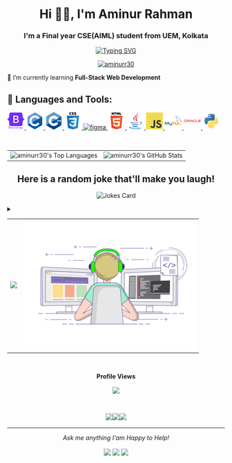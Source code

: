 <h1 align="center"> Hi 🙋🏻, I'm Aminur Rahman</h1>

<h3 align="center">I'm a Final year CSE(AIML) student from UEM, Kolkata</h3>


<p align="center">
  <a href="https://git.io/typing-svg">
    <img src="https://readme-typing-svg.herokuapp.com?font=Roboto-Bold&size=30&color=000000&center=true&vCenter=true&width=900&height=110&lines=Passionate+Learner;Programmer;Tech-savvy+person+from+India" alt="Typing SVG"/>
  </a>
</p>

<p align="center"> <a href="https://github.com/ryo-ma/github-profile-trophy"><img src="https://github-profile-trophy.vercel.app/?username=aminurr30&theme=tokyonight" alt="aminurr30" /></a> </p>


🌱   I’m currently learning **Full-Stack Web Development**


## 🚀 Languages and Tools:

<p align="left">
  <a href="https://getbootstrap.com" target="_blank" rel="noreferrer">
    <img src="https://raw.githubusercontent.com/devicons/devicon/master/icons/bootstrap/bootstrap-plain-wordmark.svg" alt="bootstrap" width="40" height="40"/>
  </a>
  <a href="https://www.cprogramming.com/" target="_blank" rel="noreferrer">
    <img src="https://raw.githubusercontent.com/devicons/devicon/master/icons/c/c-original.svg" alt="c" width="40" height="40"/>
  </a>
  <a href="https://www.w3schools.com/cpp/" target="_blank" rel="noreferrer">
    <img src="https://raw.githubusercontent.com/devicons/devicon/master/icons/cplusplus/cplusplus-original.svg" alt="cplusplus" width="40" height="40"/>
  </a>
  <a href="https://www.w3schools.com/css/" target="_blank" rel="noreferrer">
    <img src="https://raw.githubusercontent.com/devicons/devicon/master/icons/css3/css3-original-wordmark.svg" alt="css3" width="40" height="40"/>
  </a>
  <a href="https://www.figma.com/" target="_blank" rel="noreferrer">
    <img src="https://www.vectorlogo.zone/logos/figma/figma-icon.svg" alt="figma" width="40" height="40"/>
  </a>
  <a href="https://www.w3.org/html/" target="_blank" rel="noreferrer">
    <img src="https://raw.githubusercontent.com/devicons/devicon/master/icons/html5/html5-original-wordmark.svg" alt="html5" width="40" height="40"/>
  </a>
  <a href="https://www.java.com" target="_blank" rel="noreferrer">
    <img src="https://raw.githubusercontent.com/devicons/devicon/master/icons/java/java-original.svg" alt="java" width="40" height="40"/>
  </a>
  <a href="https://developer.mozilla.org/en-US/docs/Web/JavaScript" target="_blank" rel="noreferrer">
    <img src="https://raw.githubusercontent.com/devicons/devicon/master/icons/javascript/javascript-original.svg" alt="javascript" width="40" height="40"/>
  </a>
  <a href="https://www.mysql.com/" target="_blank" rel="noreferrer">
    <img src="https://raw.githubusercontent.com/devicons/devicon/master/icons/mysql/mysql-original-wordmark.svg" alt="mysql" width="40" height="40"/>
  </a>
  <a href="https://www.oracle.com/" target="_blank" rel="noreferrer">
    <img src="https://raw.githubusercontent.com/devicons/devicon/master/icons/oracle/oracle-original.svg" alt="oracle" width="40" height="40"/>
  </a>
  <a href="https://www.python.org" target="_blank" rel="noreferrer">
    <img src="https://raw.githubusercontent.com/devicons/devicon/master/icons/python/python-original.svg" alt="python" width="40" height="40"/>
  </a>
</p>
<br>

<div align="center">
  <table>
    <tr>
      <td>
        <img width="200%" src="https://github-readme-stats.vercel.app/api/top-langs?username=aminurr30&show_icons=true&locale=en&layout=compact&theme=tokyonight" alt="aminurr30's Top Languages" />
      </td>
      <td>
        <img src="https://github-readme-stats.vercel.app/api?username=aminurr30&show_icons=true&locale=en&theme=tokyonight" alt="aminurr30's GitHub Stats" />
      </td>
    </tr>
  </table>
</div>


<div align="center">
  
## Here is a random joke that'll make you laugh!

![Jokes Card](https://readme-jokes.vercel.app/api)

<details>
  <summary align="left"></summary>
  <p align="center">Refresh the page to load a new joke</p>
</details>

</div>


<div align="center"><table>
  <tr>
    <td align="center">
      <img width="100%" src="https://github-readme-streak-stats.herokuapp.com/?user=aminurr30&theme=tokyonight" />
<!--       <img src="https://github-readme-streak-stats.herokuapp.com/?user=aminurr30&theme=tokyonight" alt="aminurr30" /> -->
    </td>
    <td align="center">
      <img alt="Coding" width="400" src="https://github.com/AminurR30/AminurR30/blob/main/heavy-coder.gif" />
    </td>
  </tr>
</table></div>


<div align="center">
<br><p align="centre"><b>Profile Views</b></p>  
<p align="center"><img align="center" src="https://profile-counter.glitch.me/{aminurr30}/count.svg" /></p> 
<br></div>


<p align="center">
<img align="" height='120px' src="https://github.com/aryashah2k/aryashah2k/blob/main/assets/Geometric%20White.gif" /><img align="" height='120px' src="https://raw.githubusercontent.com/rodrigograca31/rodrigograca31/master/matrix.svg" /><img align="" height='120px' src="https://github.com/aryashah2k/aryashah2k/blob/main/assets/Geometric%20White.gif" />
</p>



<hr>
<p align="center">
  <i>Ask me anything I'am Happy to Help! </i>
  <br><br>
<a target="_blank" href="https://www.linkedin.com/in/aminurr30/"><img src="https://img.shields.io/badge/-LinkedIn-0077B5?style=for-the-badge&logo=Linkedin&logoColor=white"></img></a>
<a target="_blank" href="mailto:rahmanaminur3003@gmail.com"><img src="https://img.shields.io/badge/-Gmail-D14836?style=for-the-badge&logo=Gmail&logoColor=white"></img></a>
<a target="_blank" href="https://x.com/AminurR30/"><img src="https://img.shields.io/badge/-Twitter-1DA1F2?style=for-the-badge&logo=Twitter&logoColor=white"></img></a>
<br>
</p>




